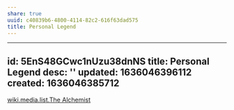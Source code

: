 ```yaml
---
share: true
uuid: c40839b6-4800-4114-82c2-616f63dad575
title: Personal Legend
---
```

---
id: 5EnS48GCwc1nUzu38dnNS
title: Personal Legend
desc: ''
updated: 1636046396112
created: 1636046385712
---

[wiki.media.list.The Alchemist](/undefined)
